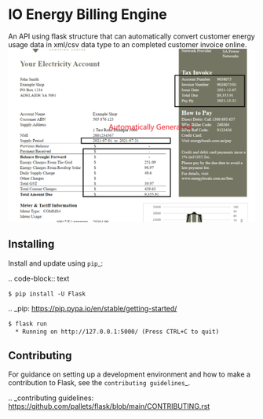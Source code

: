 IO Energy Billing Engine
=====

An API using flask structure that can automatically convert customer energy usage data in xml/csv data type to an completed customer invoice online. 
![](https://github.com/jiantaos/IO-energy-Billing-engine/blob/main/flask_ioenergy/images/showcase.png)


Installing
----------

Install and update using `pip`_:

.. code-block:: text

    $ pip install -U Flask

.. _pip: https://pip.pypa.io/en/stable/getting-started/

    $ flask run
      * Running on http://127.0.0.1:5000/ (Press CTRL+C to quit)


Contributing
------------

For guidance on setting up a development environment and how to make a
contribution to Flask, see the `contributing guidelines`_.

.. _contributing guidelines: https://github.com/pallets/flask/blob/main/CONTRIBUTING.rst
